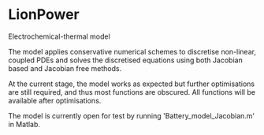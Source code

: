 # LionPower
Electrochemical-thermal model

The model applies conservative numerical schemes to discretise non-linear, coupled PDEs 
and solves the discretised equations using both Jacobian based and Jacobian free methods. 

At the current stage, the model works as expected but further optimisations are still required, 
and thus most functions are obscured. All functions will be available after optimisations.

The model is currently open for test by running 'Battery_model_Jacobian.m' in Matlab.
